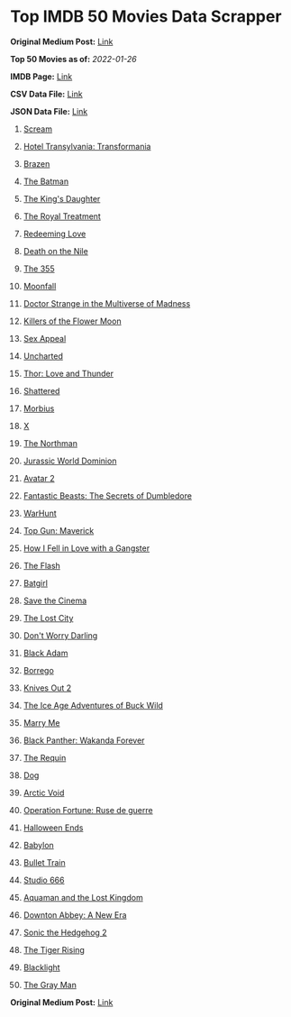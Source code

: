 # Top IMDB 50 Movies Data Scrapper

**Original Medium Post:** [Link](https://medium.com/@nishantsahoo/which-movie-should-i-watch-5c83a3c0f5b1) 

**Top 50 Movies as of:** _2022-01-26_

**IMDB Page:** [Link](http://www.imdb.com/search/title?release_date=2022,2022&title_type=feature)

**CSV Data File:** [Link](/Data/data.csv)

**JSON Data File:** [Link](/Data/data.json)

1. [Scream](https://www.imdb.com/title/tt11245972/?ref_=adv_li_tt)

2. [Hotel Transylvania: Transformania](https://www.imdb.com/title/tt9848626/?ref_=adv_li_tt)

3. [Brazen](https://www.imdb.com/title/tt13978306/?ref_=adv_li_tt)

4. [The Batman](https://www.imdb.com/title/tt1877830/?ref_=adv_li_tt)

5. [The King's Daughter](https://www.imdb.com/title/tt2328678/?ref_=adv_li_tt)

6. [The Royal Treatment](https://www.imdb.com/title/tt13989030/?ref_=adv_li_tt)

7. [Redeeming Love](https://www.imdb.com/title/tt11365186/?ref_=adv_li_tt)

8. [Death on the Nile](https://www.imdb.com/title/tt7657566/?ref_=adv_li_tt)

9. [The 355](https://www.imdb.com/title/tt8356942/?ref_=adv_li_tt)

10. [Moonfall](https://www.imdb.com/title/tt5834426/?ref_=adv_li_tt)

11. [Doctor Strange in the Multiverse of Madness](https://www.imdb.com/title/tt9419884/?ref_=adv_li_tt)

12. [Killers of the Flower Moon](https://www.imdb.com/title/tt5537002/?ref_=adv_li_tt)

13. [Sex Appeal](https://www.imdb.com/title/tt11203022/?ref_=adv_li_tt)

14. [Uncharted](https://www.imdb.com/title/tt1464335/?ref_=adv_li_tt)

15. [Thor: Love and Thunder](https://www.imdb.com/title/tt10648342/?ref_=adv_li_tt)

16. [Shattered](https://www.imdb.com/title/tt14923008/?ref_=adv_li_tt)

17. [Morbius](https://www.imdb.com/title/tt5108870/?ref_=adv_li_tt)

18. [X](https://www.imdb.com/title/tt13560574/?ref_=adv_li_tt)

19. [The Northman](https://www.imdb.com/title/tt11138512/?ref_=adv_li_tt)

20. [Jurassic World Dominion](https://www.imdb.com/title/tt8041270/?ref_=adv_li_tt)

21. [Avatar 2](https://www.imdb.com/title/tt1630029/?ref_=adv_li_tt)

22. [Fantastic Beasts: The Secrets of Dumbledore](https://www.imdb.com/title/tt4123432/?ref_=adv_li_tt)

23. [WarHunt](https://www.imdb.com/title/tt6442686/?ref_=adv_li_tt)

24. [Top Gun: Maverick](https://www.imdb.com/title/tt1745960/?ref_=adv_li_tt)

25. [How I Fell in Love with a Gangster](https://www.imdb.com/title/tt16453244/?ref_=adv_li_tt)

26. [The Flash](https://www.imdb.com/title/tt0439572/?ref_=adv_li_tt)

27. [Batgirl](https://www.imdb.com/title/tt6718412/?ref_=adv_li_tt)

28. [Save the Cinema](https://www.imdb.com/title/tt12048234/?ref_=adv_li_tt)

29. [The Lost City](https://www.imdb.com/title/tt13320622/?ref_=adv_li_tt)

30. [Don't Worry Darling](https://www.imdb.com/title/tt10731256/?ref_=adv_li_tt)

31. [Black Adam](https://www.imdb.com/title/tt6443346/?ref_=adv_li_tt)

32. [Borrego](https://www.imdb.com/title/tt12676006/?ref_=adv_li_tt)

33. [Knives Out 2](https://www.imdb.com/title/tt11564570/?ref_=adv_li_tt)

34. [The Ice Age Adventures of Buck Wild](https://www.imdb.com/title/tt13634480/?ref_=adv_li_tt)

35. [Marry Me](https://www.imdb.com/title/tt10223460/?ref_=adv_li_tt)

36. [Black Panther: Wakanda Forever](https://www.imdb.com/title/tt9114286/?ref_=adv_li_tt)

37. [The Requin](https://www.imdb.com/title/tt11348232/?ref_=adv_li_tt)

38. [Dog](https://www.imdb.com/title/tt11252248/?ref_=adv_li_tt)

39. [Arctic Void](https://www.imdb.com/title/tt9183978/?ref_=adv_li_tt)

40. [Operation Fortune: Ruse de guerre](https://www.imdb.com/title/tt7985704/?ref_=adv_li_tt)

41. [Halloween Ends](https://www.imdb.com/title/tt10665342/?ref_=adv_li_tt)

42. [Babylon](https://www.imdb.com/title/tt10640346/?ref_=adv_li_tt)

43. [Bullet Train](https://www.imdb.com/title/tt12593682/?ref_=adv_li_tt)

44. [Studio 666](https://www.imdb.com/title/tt15374070/?ref_=adv_li_tt)

45. [Aquaman and the Lost Kingdom](https://www.imdb.com/title/tt9663764/?ref_=adv_li_tt)

46. [Downton Abbey: A New Era](https://www.imdb.com/title/tt11703710/?ref_=adv_li_tt)

47. [Sonic the Hedgehog 2](https://www.imdb.com/title/tt12412888/?ref_=adv_li_tt)

48. [The Tiger Rising](https://www.imdb.com/title/tt1596557/?ref_=adv_li_tt)

49. [Blacklight](https://www.imdb.com/title/tt14060094/?ref_=adv_li_tt)

50. [The Gray Man](https://www.imdb.com/title/tt1649418/?ref_=adv_li_tt)

**Original Medium Post:** [Link](https://medium.com/@nishantsahoo/which-movie-should-i-watch-5c83a3c0f5b1) 
